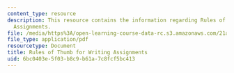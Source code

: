 ```yaml
---
content_type: resource
description: This resource contains the information regarding Rules of Thumb for Writing
  Assignments.
file: /media/https%3A/open-learning-course-data-rc.s3.amazonaws.com/21a-230j-the-contemporary-american-family-spring-2004/6bc0403e5f03b8c9b61a7c8fcf5bc413_MIT21A_230JS04_ruleofthumb.pdf
file_type: application/pdf
resourcetype: Document
title: Rules of Thumb for Writing Assignments
uid: 6bc0403e-5f03-b8c9-b61a-7c8fcf5bc413
---
```

